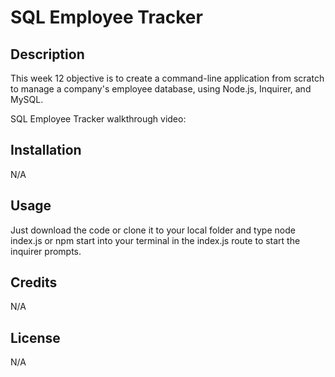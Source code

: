 # SQL Employee Tracker

## Description
This week 12 objective is to create a command-line application from scratch to manage a company's employee database, using Node.js, Inquirer, and MySQL.

SQL Employee Tracker walkthrough video: 

## Installation
N/A

## Usage
Just download the code or clone it to your local folder and type node index.js or npm start into your terminal in the index.js route to start the inquirer prompts.

## Credits
N/A

## License
N/A
